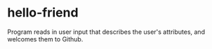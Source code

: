 # hello-friend
Program reads in user input that describes the user's attributes, and welcomes them to Github.
